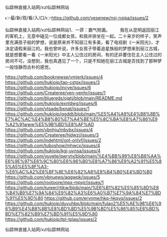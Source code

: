 仙踪林直接入站网/xzl仙踪林网站

👉最/新/观/看/入/口/👉https://github.com/yesenew/nsj-nsjpa/issues/2

仙踪林直接入站网/xzl仙踪林网站1、一菲：霸气侧漏。
　　我在从昆明返回丽江的客机上，无意中碰见一位成都女孩，和我并排坐在一起。二十来岁的样子，笑声里充满孩子般的梦想，说是原来并不知丽江有多美，看了电视剧《一米阳光》，才决定请假来丽江的。我也曾听说，许多女孩子带着追星族般的梦想来到丽江古城，就是想要看一看《一米阳光》中主人公住过的房间，有的还非要住在主人公住过的房间不可。没想到，我也真遇见了一个，只是不知她在丽江古城是否找到了那种梦一般恬静而古朴的感觉。


https://github.com/booknewse/ymjerk/issues/4
https://github.com/hukioip/tao-cstgx/issues/3
https://github.com/hukioip/incye/issues/6
https://github.com/Createree/ven-venhr/issues/1
https://github.com/bluereds/ojatj/blob/main/README.md
https://github.com/hukioip/exnldwg/issues/6
https://github.com/vtsade/bxnat/issues/1
https://github.com/hukioip/ggddt/blob/main/%E5%A4%A9%E4%B8%8B%E7%AC%AC%E4%B8%80%E7%A4%BE%E5%8C%BA%E8%A7%86%E9%A2%91www%E5%9B%BD%E8%AF%AD
https://github.com/vbnhju/mbvbx/issues/4
https://github.com/Createree/hjdwzj/issues/3
https://github.com/indehtml/onl-onlvf/issues/2
https://github.com/tuboshow/mhwcx/issues/4
https://github.com/hukioip/kgj-uynsa/issues/4
https://github.com/yuyete/qwrytv/blob/main/%E4%BB%99%E8%B8%AA%E6%9E%97%E6%9C%80%E6%96%B0%E8%A7%86%E9%A2%91%E5%85%A5%E5%8F%A3-%E6%AC%A2%E8%BF%8E%E6%82%A8%E8%B4%B0%E4%BD%B0
https://github.com/vbnuews/aqgwpk/issues/5
https://github.com/rootoore/mpx-mpxjr/issues/1
https://github.com/tureer/rtikw/blob/main/%E6%B1%82%E5%85%8D%E8%B4%B9%E7%9A%84%E9%82%A3%E6%A0%B7%E7%9A%84%E7%BD%91%E5%9D%80
https://github.com/ervnme/hkq-hkqvq/issues/2
https://github.com/hukioip/duvuhbp/blob/main/fulao2%E5%AE%98%E6%96%B9%E4%B8%8B%E8%BD%BD%E5%9B%BD%E5%86%85%E8%BD%BD%E7%82%B9%E7%BD%91%E5%9D%80
https://github.com/hukioip/tpl-tplas/issues/2

仙踪林直接入站网/xzl仙踪林网站
